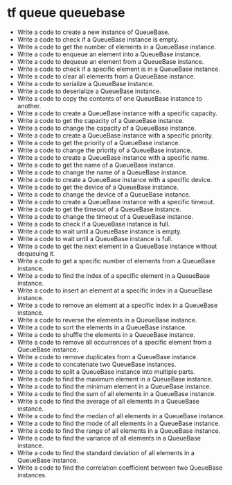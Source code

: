 # tf queue queuebase

- Write a code to create a new instance of QueueBase.
- Write a code to check if a QueueBase instance is empty.
- Write a code to get the number of elements in a QueueBase instance.
- Write a code to enqueue an element into a QueueBase instance.
- Write a code to dequeue an element from a QueueBase instance.
- Write a code to check if a specific element is in a QueueBase instance.
- Write a code to clear all elements from a QueueBase instance.
- Write a code to serialize a QueueBase instance.
- Write a code to deserialize a QueueBase instance.
- Write a code to copy the contents of one QueueBase instance to another.
- Write a code to create a QueueBase instance with a specific capacity.
- Write a code to get the capacity of a QueueBase instance.
- Write a code to change the capacity of a QueueBase instance.
- Write a code to create a QueueBase instance with a specific priority.
- Write a code to get the priority of a QueueBase instance.
- Write a code to change the priority of a QueueBase instance.
- Write a code to create a QueueBase instance with a specific name.
- Write a code to get the name of a QueueBase instance.
- Write a code to change the name of a QueueBase instance.
- Write a code to create a QueueBase instance with a specific device.
- Write a code to get the device of a QueueBase instance.
- Write a code to change the device of a QueueBase instance.
- Write a code to create a QueueBase instance with a specific timeout.
- Write a code to get the timeout of a QueueBase instance.
- Write a code to change the timeout of a QueueBase instance.
- Write a code to check if a QueueBase instance is full.
- Write a code to wait until a QueueBase instance is empty.
- Write a code to wait until a QueueBase instance is full.
- Write a code to get the next element in a QueueBase instance without dequeuing it.
- Write a code to get a specific number of elements from a QueueBase instance.
- Write a code to find the index of a specific element in a QueueBase instance.
- Write a code to insert an element at a specific index in a QueueBase instance.
- Write a code to remove an element at a specific index in a QueueBase instance.
- Write a code to reverse the elements in a QueueBase instance.
- Write a code to sort the elements in a QueueBase instance.
- Write a code to shuffle the elements in a QueueBase instance.
- Write a code to remove all occurrences of a specific element from a QueueBase instance.
- Write a code to remove duplicates from a QueueBase instance.
- Write a code to concatenate two QueueBase instances.
- Write a code to split a QueueBase instance into multiple parts.
- Write a code to find the maximum element in a QueueBase instance.
- Write a code to find the minimum element in a QueueBase instance.
- Write a code to find the sum of all elements in a QueueBase instance.
- Write a code to find the average of all elements in a QueueBase instance.
- Write a code to find the median of all elements in a QueueBase instance.
- Write a code to find the mode of all elements in a QueueBase instance.
- Write a code to find the range of all elements in a QueueBase instance.
- Write a code to find the variance of all elements in a QueueBase instance.
- Write a code to find the standard deviation of all elements in a QueueBase instance.
- Write a code to find the correlation coefficient between two QueueBase instances.